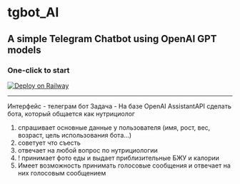 # tgbot_AI

A simple Telegram Chatbot using OpenAI GPT models
---

### One-click to start
[![Deploy on Railway](https://railway.app/button.svg)](https://railway.app/template/sNYhKQ?referralCode=IkBkb-)

---

Интерфейс - телеграм бот
Задача - На базе OpenAI AssistantAPI сделать бота, который общается как нутрициолог

1) спрашивает основные данные у пользователя (имя, рост, вес, возраст, цель использования бота...)
2) советует что съесть 
3) отвечает на любой вопрос по нутрициологии
4) ! принимает фото еды и выдает приблизительные БЖУ и калории
5) Имеет возможность принимать голосовые сообщения и отвечает на них голосовым сообщением
 
